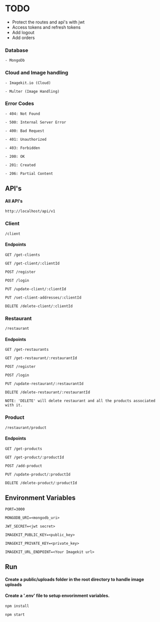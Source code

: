 # TODO
- Protect the routes and api's with jwt
- Access tokens and refresh tokens
- Add logout
- Add orders

### Database

    - MongoDb

### Cloud and Image handling
    
    - Imagekit.io (Cloud)

    - Multer (Image Handling)


### Error Codes

    - 404: Not Found

    - 500: Internal Server Error

    - 400: Bad Request

    - 401: Unauthorized

    - 403: Forbidden

    - 200: OK

    - 201: Created

    - 206: Partial Content

## API's

#### All API's

    http://localhost/api/v1

### Client

    /client

#### Endpoints

    GET /get-clients

    GET /get-client/:clientId

    POST /register
    
    POST /login

    PUT /update-client/:clientId

    PUT /set-client-addresses/:clientId

    DELETE /delete-client/:clientId

### Restaurant

    /restaurant

#### Endpoints
    
    GET /get-restaurants

    GET /get-restaurant/:restaurantId

    POST /register

    POST /login

    PUT /update-restaurant/:restaurantId

    DELETE /delete-restaurant/:restaurantId

    NOTE: 'DELETE' will delete restaurant and all the products associated with it.

### Product

    /restaurant/product

#### Endpoints

    GET /get-products

    GET /get-product/:productId

    POST /add-product

    PUT /update-product/:productId

    DELETE /delete-product/:productId

## Environment Variables 

    PORT=3000

    MONGODB_URI=<mongodb_uri>

    JWT_SECRET=<jwt secret>

    IMAGEKIT_PUBLIC_KEY=<public_key>

    IMAGEKIT_PRIVATE_KEY=<private_key>

    IMAGEKIT_URL_ENDPOINT=<Your Imagekit url>

## Run

#### Create a public/uploads folder in the root directory to handle image uploads
#### Create a '.env' file to setup envorinment variables.

    npm install

    npm start